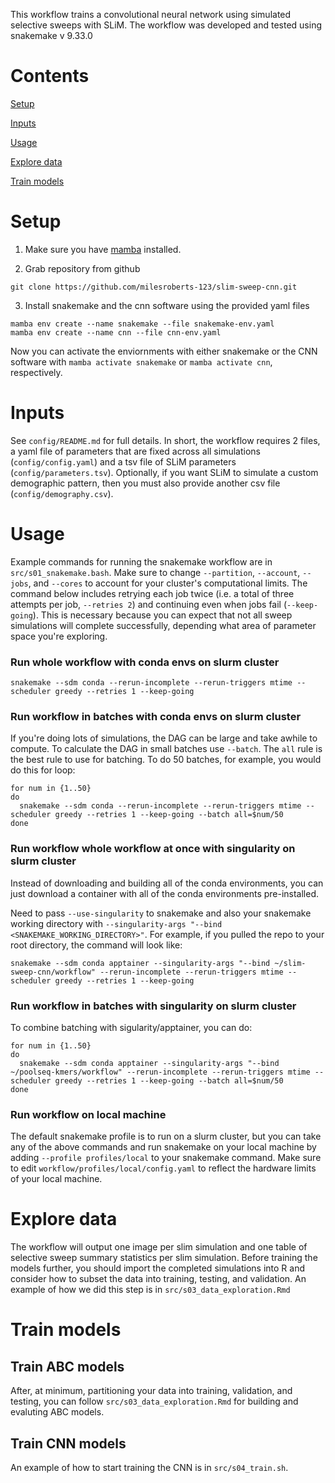 This workflow trains a convolutional neural network using simulated selective sweeps with SLiM. The workflow was developed and tested using snakemake v 9.33.0 

# Contents

[Setup](#setup)

[Inputs](#inputs)

[Usage](#usage)

[Explore data](#explore-data)

[Train models](#train-models)

# Setup

1. Make sure you have [mamba](https://mamba.readthedocs.io/en/latest/installation/mamba-installation.html) installed. 

2. Grab repository from github

```
git clone https://github.com/milesroberts-123/slim-sweep-cnn.git
```

3. Install snakemake and the cnn software using the provided yaml files

```
mamba env create --name snakemake --file snakemake-env.yaml
mamba env create --name cnn --file cnn-env.yaml
```

Now you can activate the enviornments with either snakemake or the CNN software with `mamba activate snakemake` or `mamba activate cnn`, respectively.

# Inputs

See `config/README.md` for full details. In short, the workflow requires 2 files, a yaml file of parameters that are fixed across all simulations (`config/config.yaml`) and a tsv file of SLiM parameters (`config/parameters.tsv`). Optionally, if you want SLiM to simulate a custom demographic pattern, then you must also provide another csv file (`config/demography.csv`). 

# Usage

Example commands for running the snakemake workflow are in `src/s01_snakemake.bash`. Make sure to change `--partition`, `--account`, `--jobs`, and `--cores` to account for your cluster's computational limits. The command below includes retrying each job twice (i.e. a total of three attempts per job, `--retries 2`) and continuing even when jobs fail (`--keep-going`). This is necessary because you can expect that not all sweep simulations will complete successfully, depending what area of parameter space you're exploring.

### Run whole workflow with conda envs on slurm cluster

`snakemake --sdm conda --rerun-incomplete --rerun-triggers mtime --scheduler greedy --retries 1 --keep-going`

### Run workflow in batches with conda envs on slurm cluster

If you're doing lots of simulations, the DAG can be large and take awhile to compute. To calculate the DAG in small batches use `--batch`. The `all` rule is the best rule to use for batching. To do 50 batches, for example, you would do this for loop:

```
for num in {1..50}
do
  snakemake --sdm conda --rerun-incomplete --rerun-triggers mtime --scheduler greedy --retries 1 --keep-going --batch all=$num/50
done
```

### Run workflow whole workflow at once with singularity on slurm cluster

Instead of downloading and building all of the conda environments, you can just download a container with all of the conda environments pre-installed.

Need to pass `--use-singularity` to snakemake and also your snakemake working directory with `--singularity-args "--bind <SNAKEMAKE_WORKING_DIRECTORY>"`. For example, if you pulled the repo to your root directory, the command will look like:

```
snakemake --sdm conda apptainer --singularity-args "--bind ~/slim-sweep-cnn/workflow" --rerun-incomplete --rerun-triggers mtime --scheduler greedy --retries 1 --keep-going
```

### Run workflow in batches with singularity on slurm cluster

To combine batching with sigularity/apptainer, you can do:

```
for num in {1..50}
do
  snakemake --sdm conda apptainer --singularity-args "--bind ~/poolseq-kmers/workflow" --rerun-incomplete --rerun-triggers mtime --scheduler greedy --retries 1 --keep-going --batch all=$num/50
done
```

### Run workflow on local machine

The default snakemake profile is to run on a slurm cluster, but you can take any of the above commands and run snakemake on your local machine by adding `--profile profiles/local` to your snakemake command. Make sure to edit `workflow/profiles/local/config.yaml` to reflect the hardware limits of your local machine.

# Explore data

The workflow will output one image per slim simulation and one table of selective sweep summary statistics per slim simulation. Before training the models further, you should import the completed simulations into R and consider how to subset the data into training, testing, and validation. An example of how we did this step is in `src/s03_data_exploration.Rmd`

# Train models

## Train ABC models

After, at minimum, partitioning your data into training, validation, and testing, you can follow `src/s03_data_exploration.Rmd` for building and evaluting ABC models.

## Train CNN models

An example of how to start training the CNN is in `src/s04_train.sh`.
